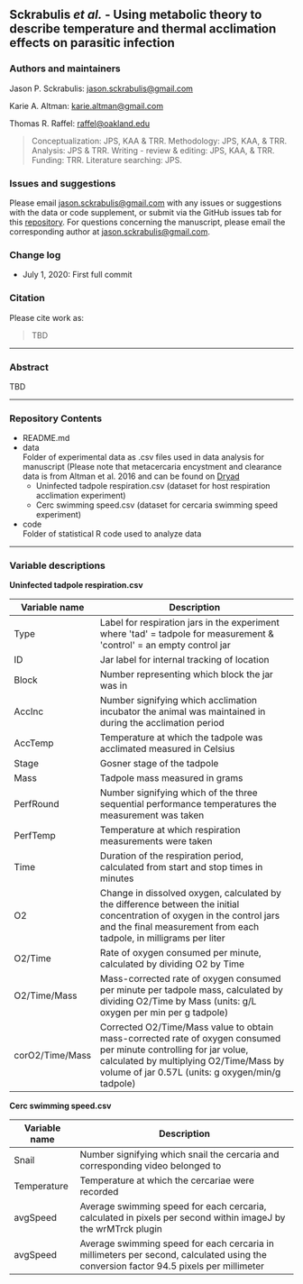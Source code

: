 
## Sckrabulis _et al._ - Using metabolic theory to describe temperature and thermal acclimation effects on parasitic infection

### Authors and maintainers

Jason P. Sckrabulis: jason.sckrabulis@gmail.com

Karie A. Altman: karie.altman@gmail.com

Thomas R. Raffel: raffel@oakland.edu

>Conceptualization: JPS, KAA & TRR. Methodology: JPS, KAA, & TRR. Analysis: JPS & TRR. Writing - review & editing: JPS, KAA, & TRR. Funding: TRR. Literature searching: JPS.

### Issues and suggestions

Please email jason.sckrabulis@gmail.com with any issues or suggestions with the data or code supplement, or submit via the GitHub issues tab for this [repository](  https://github.com/jasonsckrabulis/sckrabulis_etal_ribeiroia_mte/issues).
For questions concerning the manuscript, please email the corresponding author at jason.sckrabulis@gmail.com.

### Change log

* July 1, 2020: First full commit

### Citation

Please cite work as:
>TBD
---

### Abstract

TBD

---

### Repository Contents

* README.md
* data  
   Folder of experimental data as .csv files used in data analysis for manuscript (Please note that metacercaria encystment and clearance data is from Altman et al. 2016 and can be found on [Dryad](https://datadryad.org/stash/dataset/doi:10.5061/dryad.f3k8p) 
   * Uninfected tadpole respiration.csv (dataset for host respiration acclimation experiment)
   * Cerc swimming speed.csv (dataset for cercaria swimming speed experiment)
* code  
   Folder of statistical R code used to analyze data
---

### Variable descriptions

**Uninfected tadpole respiration.csv**

Variable name | Description
--- | ---
Type | Label for respiration jars in the experiment where 'tad' = tadpole for measurement & 'control' = an empty control jar
ID | Jar label for internal tracking of location
Block | Number representing which block the jar was in
AccInc | Number signifying which acclimation incubator the animal was maintained in during the acclimation period
AccTemp | Temperature at which the tadpole was acclimated measured in Celsius
Stage | Gosner stage of the tadpole
Mass | Tadpole mass measured in grams 
PerfRound | Number signifying which of the three sequential performance temperatures the measurement was taken
PerfTemp | Temperature at which respiration measurements were taken
Time | Duration of the respiration period, calculated from start and stop times in minutes
O2 | Change in dissolved oxygen, calculated by the difference between the initial concentration of oxygen in the control jars and the final measurement from each tadpole, in milligrams per liter
O2/Time | Rate of oxygen consumed per minute, calculated by dividing O2 by Time
O2/Time/Mass | Mass-corrected rate of oxygen consumed per minute per tadpole mass, calculated by dividing O2/Time by Mass (units: g/L oxygen per min per g tadpole)
corO2/Time/Mass | Corrected O2/Time/Mass value to obtain mass-corrected rate of oxygen consumed per minute controlling for jar volue, calculated by multiplying O2/Time/Mass by volume of jar 0.57L (units: g oxygen/min/g tadpole)

**Cerc swimming speed.csv**

Variable name | Description
--- | ---
Snail | Number signifying which snail the cercaria and corresponding video belonged to
Temperature | Temperature at which the cercariae were recorded
avgSpeed | Average swimming speed for each cercaria, calculated in pixels per second within imageJ by the wrMTrck plugin
avgSpeed | Average swimming speed for each cercaria in millimeters per second, calculated using the conversion factor 94.5 pixels per millimeter
